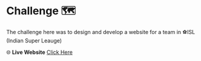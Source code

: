 # Challenge 🗺
<p>The challenge here was to design and develop a website for a team in ⚽ISL (Indian Super Leauge)</p>

<p>🌐 <b>Live Website</b>
<a href="https://varkey-josu.github.io/WEB-FOR-TEAM_Varkey-Josu/index.html">Click Here</a>
</p>